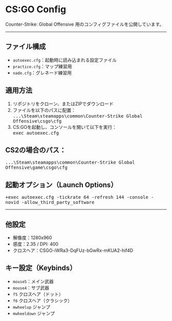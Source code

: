 # CS:GO Config

Counter-Strike: Global Offensive 用のコンフィグファイルを公開しています。

---

## ファイル構成
- `autoexec.cfg`：起動時に読み込まれる設定ファイル
- `practice.cfg`：マップ練習用
- `nade.cfg`：グレネード練習用

## 適用方法
1. リポジトリをクローン、またはZIPでダウンロード
2. ファイルを以下のパスに配置：
<br><kbd>...\Steam\steamapps\common\Counter-Strike Global Offensive\csgo\cfg
4. CS:GOを起動し、コンソールを開いて以下を実行：
<br><kbd>exec autoexec.cfg

## CS2の場合のパス：
<kbd>...\Steam\steamapps\common\Counter-Strike Global Offensive\game\csgo\cfg

## 起動オプション（Launch Options）
<kbd>+exec autoexec.cfg -tickrate 64 -refresh 144 -console -novid -allow_third_party_software

---

## 他設定
- 解像度：1280x960
- 感度：2.35 / DPI: 400
- クロスヘア：CSGO-iWRa3-DqFUz-bGwRx-mKUA2-hif4D

## キー設定（Keybinds）
- `mouse5`：メイン武器
- `mouse4`：サブ武器
- `f5` クロスヘア（ドット）
- `f6` クロスヘア（クラシック）
- `mwheelup` ジャンプ
- `mwheeldown` ジャンプ
